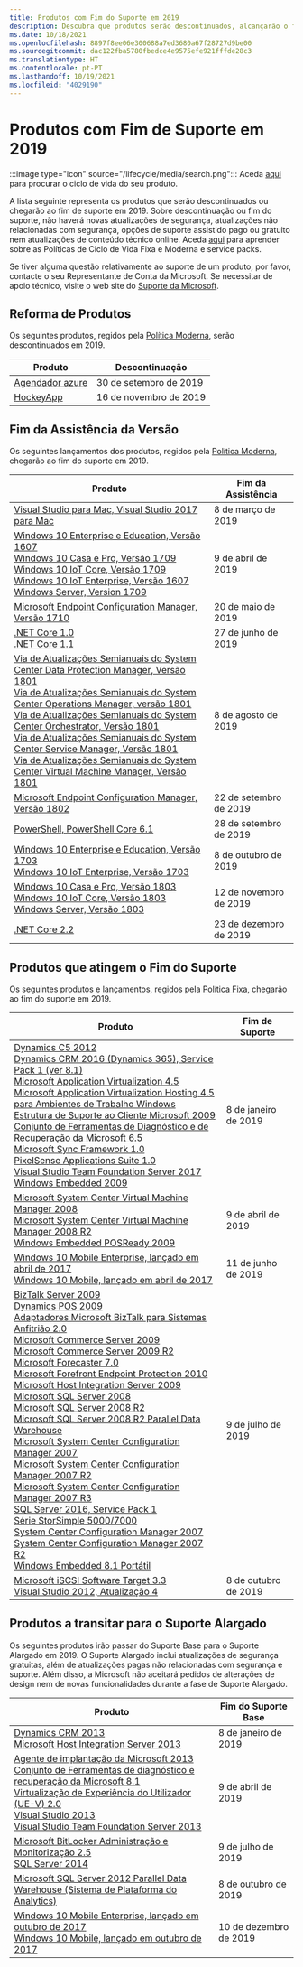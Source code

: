 ```yaml
---
title: Produtos com Fim do Suporte em 2019
description: Descubra que produtos serão descontinuados, alcançarão o fim de suporte ou passarão do suporte base para o suporte alargado em 2019.
ms.date: 10/18/2021
ms.openlocfilehash: 8897f8ee06e300688a7ed3680a67f28727d9be00
ms.sourcegitcommit: dac122fba5780fbedce4e9575efe921fffde28c3
ms.translationtype: HT
ms.contentlocale: pt-PT
ms.lasthandoff: 10/19/2021
ms.locfileid: "4029190"
---
```

# <a name="products-ending-support-in-2019"></a>Produtos com Fim de Suporte em 2019

:::image type="icon" source="/lifecycle/media/search.png":::
Aceda [aqui](/lifecycle/products/) para procurar o ciclo de vida do seu produto.

A lista seguinte representa os produtos que serão descontinuados ou chegarão ao fim de suporte em 2019. Sobre descontinuação ou fim do suporte, não haverá novas atualizações de segurança, atualizações não relacionadas com segurança, opções de suporte assistido pago ou gratuito nem atualizações de conteúdo técnico online. Aceda [aqui](/lifecycle/overview/product-end-of-support-overview) para aprender sobre as Políticas de Ciclo de Vida Fixa e Moderna e service packs.

Se tiver alguma questão relativamente ao suporte de um produto, por favor, contacte o seu Representante de Conta da Microsoft. Se necessitar de apoio técnico, visite o web site do [Suporte da Microsoft](https://support.microsoft.com/contactus/?ws=support).

## <a name="product-retirements"></a>Reforma de Produtos

Os seguintes produtos, regidos pela [Política Moderna](/lifecycle/policies/modern), serão descontinuados em 2019.

| Produto | Descontinuação |
| --- | --- |
| [Agendador azure](/lifecycle/products/azure-scheduler?branch=live)<br> | 30 de setembro de 2019 |
| [HockeyApp](/lifecycle/products/hockeyapp?branch=live)<br> | 16 de novembro de 2019 |


## <a name="release-end-of-servicing"></a>Fim da Assistência da Versão

Os seguintes lançamentos dos produtos, regidos pela [Política Moderna](/lifecycle/policies/modern), chegarão ao fim do suporte em 2019.

| Produto | Fim da Assistência |
| --- | --- |
| [Visual Studio para Mac, Visual Studio 2017 para Mac](/lifecycle/products/visual-studio-for-mac?branch=live)<br> | 8 de março de 2019 |
| [Windows 10 Enterprise e Education, Versão 1607](/lifecycle/products/windows-10-enterprise-and-education?branch=live)<br>[Windows 10 Casa e Pro, Versão 1709](/lifecycle/products/windows-10-home-and-pro?branch=live)<br>[Windows 10 IoT Core, Versão 1709](/lifecycle/products/windows-10-iot-core?branch=live)<br>[Windows 10 IoT Enterprise, Versão 1607](/lifecycle/products/windows-10-iot-enterprise?branch=live)<br>[Windows Server, Version 1709](/lifecycle/products/windows-server?branch=live)<br> | 9 de abril de 2019 |
| [Microsoft Endpoint Configuration Manager, Versão 1710](/lifecycle/products/microsoft-endpoint-configuration-manager?branch=live)<br> | 20 de maio de 2019 |
| [.NET Core 1.0](/lifecycle/products/microsoft-net-and-net-core?branch=live)<br>[.NET Core 1.1](/lifecycle/products/microsoft-net-and-net-core?branch=live)<br> | 27 de junho de 2019 |
| [Via de Atualizações Semianuais do System Center Data Protection Manager, Versão 1801](/lifecycle/products/system-center-data-protection-manager-semi-annual-channel?branch=live)<br>[Via de Atualizações Semianuais do System Center Operations Manager, versão 1801](/lifecycle/products/system-center-operations-manager-semi-annual-channel?branch=live)<br>[Via de Atualizações Semianuais do System Center Orchestrator, Versão 1801](/lifecycle/products/system-center-orchestrator-semi-annual-channel?branch=live)<br>[Via de Atualizações Semianuais do System Center Service Manager, Versão 1801](/lifecycle/products/system-center-service-manager-semi-annual-channel?branch=live)<br>[Via de Atualizações Semianuais do System Center Virtual Machine Manager, Versão 1801](/lifecycle/products/system-center-virtual-machine-manager-semi-annual-channel?branch=live)<br> | 8 de agosto de 2019 |
| [Microsoft Endpoint Configuration Manager, Versão 1802](/lifecycle/products/microsoft-endpoint-configuration-manager?branch=live)<br> | 22 de setembro de 2019 |
| [PowerShell, PowerShell Core 6.1](/lifecycle/products/powershell?branch=live)<br> | 28 de setembro de 2019 |
| [Windows 10 Enterprise e Education, Versão 1703](/lifecycle/products/windows-10-enterprise-and-education?branch=live)<br>[Windows 10 IoT Enterprise, Versão 1703](/lifecycle/products/windows-10-iot-enterprise?branch=live)<br> | 8 de outubro de 2019 |
| [Windows 10 Casa e Pro, Versão 1803](/lifecycle/products/windows-10-home-and-pro?branch=live)<br>[Windows 10 IoT Core, Versão 1803](/lifecycle/products/windows-10-iot-core?branch=live)<br>[Windows Server, Versão 1803](/lifecycle/products/windows-server?branch=live)<br> | 12 de novembro de 2019 |
| [.NET Core 2.2](/lifecycle/products/microsoft-net-and-net-core?branch=live)<br> | 23 de dezembro de 2019 |


## <a name="products-reaching-end-of-support"></a>Produtos que atingem o Fim do Suporte

Os seguintes produtos e lançamentos, regidos pela [Política Fixa](/lifecycle/policies/fixed), chegarão ao fim do suporte em 2019.

| Produto | Fim de Suporte |
| --- | --- |
| [Dynamics C5 2012](/lifecycle/products/dynamics-c5-2012?branch=live)<br>[Dynamics CRM 2016 (Dynamics 365), Service Pack 1 (ver 8.1)](/lifecycle/products/dynamics-crm-2016-dynamics-365?branch=live)<br>[Microsoft Application Virtualization 4.5](/lifecycle/products/microsoft-application-virtualization-45?branch=live)<br>[Microsoft Application Virtualization Hosting 4.5 para Ambientes de Trabalho Windows](/lifecycle/products/microsoft-application-virtualization-hosting-45?branch=live)<br>[Estrutura de Suporte ao Cliente Microsoft 2009](/lifecycle/products/microsoft-customer-care-framework-2009?branch=live)<br>[Conjunto de Ferramentas de Diagnóstico e de Recuperação da Microsoft 6.5](/lifecycle/products/microsoft-diagnostics-and-recovery-toolset-65?branch=live)<br>[Microsoft Sync Framework 1.0](/lifecycle/products/microsoft-sync-framework-10?branch=live)<br>[PixelSense Applications Suite 1.0](/lifecycle/products/pixelsense-applications-suite-10?branch=live)<br>[Visual Studio Team Foundation Server 2017](/lifecycle/products/visual-studio-team-foundation-server-2017?branch=live)<br>[Windows Embedded 2009](/lifecycle/products/windows-embedded-2009?branch=live)<br> | 8 de janeiro de 2019 |
| [Microsoft System Center Virtual Machine Manager 2008](/lifecycle/products/microsoft-system-center-virtual-machine-manager-2008?branch=live)<br>[Microsoft System Center Virtual Machine Manager 2008 R2](/lifecycle/products/microsoft-system-center-virtual-machine-manager-2008-r2?branch=live)<br>[Windows Embedded POSReady 2009](/lifecycle/products/windows-embedded-posready-2009?branch=live)<br> | 9 de abril de 2019 |
| [Windows 10 Mobile Enterprise, lançado em abril de 2017](/lifecycle/products/windows-10-mobile-enterprise-released-in-april-2017?branch=live)<br>[Windows 10 Mobile, lançado em abril de 2017](/lifecycle/products/windows-10-mobile-released-in-april-2017?branch=live)<br> | 11 de junho de 2019 |
| [BizTalk Server 2009](/lifecycle/products/biztalk-server-2009?branch=live)<br>[Dynamics POS 2009](/lifecycle/products/dynamics-pos-2009?branch=live)<br>[Adaptadores Microsoft BizTalk para Sistemas Anfitrião 2.0](/lifecycle/products/microsoft-biztalk-adapters-for-host-systems-20?branch=live)<br>[Microsoft Commerce Server 2009](/lifecycle/products/microsoft-commerce-server-2009?branch=live)<br>[Microsoft Commerce Server 2009 R2](/lifecycle/products/microsoft-commerce-server-2009-r2?branch=live)<br>[Microsoft Forecaster 7.0](/lifecycle/products/microsoft-forecaster-70?branch=live)<br>[Microsoft Forefront Endpoint Protection 2010](/lifecycle/products/microsoft-forefront-endpoint-protection-2010?branch=live)<br>[Microsoft Host Integration Server 2009](/lifecycle/products/microsoft-host-integration-server-2009?branch=live)<br>[Microsoft SQL Server 2008](/lifecycle/products/microsoft-sql-server-2008?branch=live)<br>[Microsoft SQL Server 2008 R2](/lifecycle/products/microsoft-sql-server-2008-r2?branch=live)<br>[Microsoft SQL Server 2008 R2 Parallel Data Warehouse](/lifecycle/products/microsoft-sql-server-2008-r2-parallel-data-warehouse?branch=live)<br>[Microsoft System Center Configuration Manager 2007](/lifecycle/products/microsoft-system-center-configuration-manager-2007?branch=live)<br>[Microsoft System Center Configuration Manager 2007 R2](/lifecycle/products/microsoft-system-center-configuration-manager-2007-r2?branch=live)<br>[Microsoft System Center Configuration Manager 2007 R3](/lifecycle/products/microsoft-system-center-configuration-manager-2007-r3?branch=live)<br>[SQL Server 2016, Service Pack 1](/lifecycle/products/sql-server-2016?branch=live)<br>[Série StorSimple 5000/7000](/lifecycle/products/storsimple-50007000-series?branch=live)<br>[System Center Configuration Manager 2007](/lifecycle/products/system-center-operations-manager-2007?branch=live)<br>[System Center Configuration Manager 2007 R2](/lifecycle/products/system-center-operations-manager-2007-r2?branch=live)<br>[Windows Embedded 8.1 Portátil](/lifecycle/products/windows-embedded-81-handheld?branch=live)<br> | 9 de julho de 2019 |
| [Microsoft iSCSI Software Target 3.3](/lifecycle/products/microsoft-iscsi-software-target-33?branch=live)<br>[Visual Studio 2012, Atualização 4](/lifecycle/products/visual-studio-2012?branch=live)<br> | 8 de outubro de 2019 |


## <a name="products-moving-to-extended-support"></a>Produtos a transitar para o Suporte Alargado

Os seguintes produtos irão passar do Suporte Base para o Suporte Alargado em 2019. O Suporte Alargado inclui atualizações de segurança gratuitas, além de atualizações pagas não relacionadas com segurança e suporte. Além disso, a Microsoft não aceitará pedidos de alterações de design nem de novas funcionalidades durante a fase de Suporte Alargado.

| Produto | Fim do Suporte Base |
| --- | --- |
| [Dynamics CRM 2013](/lifecycle/products/dynamics-crm-2013?branch=live)<br>[Microsoft Host Integration Server 2013](/lifecycle/products/microsoft-host-integration-server-2013?branch=live)<br> | 8 de janeiro de 2019 |
| [Agente de implantação da Microsoft 2013](/lifecycle/products/microsoft-deployment-agent-2013?branch=live)<br>[Conjunto de Ferramentas de diagnóstico e recuperação da Microsoft 8.1](/lifecycle/products/microsoft-diagnostics-and-recovery-toolset-81?branch=live)<br>[Virtualização de Experiência do Utilizador (UE-V) 2.0](/lifecycle/products/user-experience-virtualization-uev-20?branch=live)<br>[Visual Studio 2013](/lifecycle/products/visual-studio-2013?branch=live)<br>[Visual Studio Team Foundation Server 2013](/lifecycle/products/visual-studio-team-foundation-server-2013?branch=live)<br> | 9 de abril de 2019 |
| [Microsoft BitLocker Administração e Monitorização 2.5](/lifecycle/products/microsoft-bitlocker-administration-and-monitoring-25?branch=live)<br>[SQL Server 2014](/lifecycle/products/sql-server-2014?branch=live)<br> | 9 de julho de 2019 |
| [Microsoft SQL Server 2012 Parallel Data Warehouse (Sistema de Plataforma do Analytics)](/lifecycle/products/microsoft-sql-server-2012-parallel-data-warehouse-analytics-platform-system?branch=live)<br> | 8 de outubro de 2019 |
| [Windows 10 Mobile Enterprise, lançado em outubro de 2017](/lifecycle/products/windows-10-mobile-enterprise-released-in-october-2017?branch=live)<br>[Windows 10 Mobile, lançado em outubro de 2017](/lifecycle/products/windows-10-mobile-released-in-october-2017?branch=live)<br> | 10 de dezembro de 2019 |
